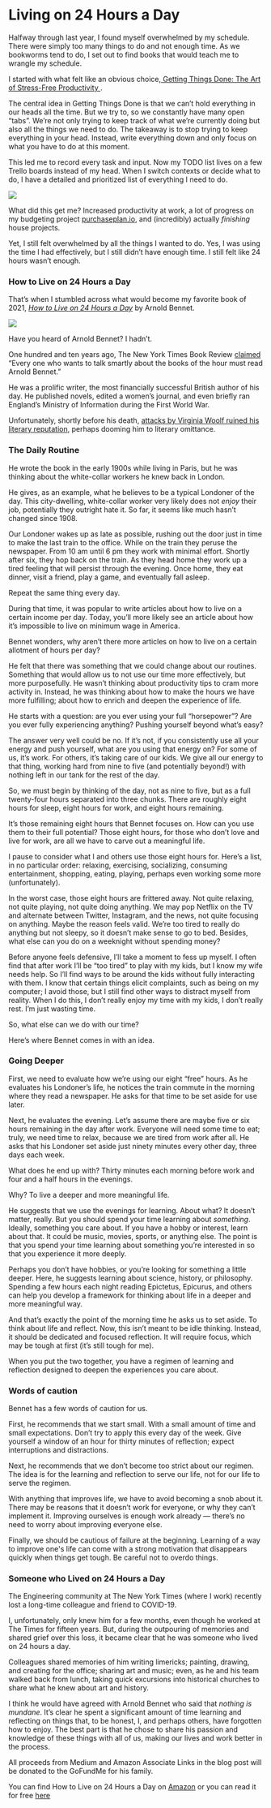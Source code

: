 # Living on 24 Hours a Day

Halfway through last year, I found myself overwhelmed by my schedule. There were simply too many things to do and not enough time. As we bookworms tend to do, I set out to find books that would teach me to wrangle my schedule.

I started with what felt like an obvious choice,[ Getting Things Done: The Art of Stress-Free Productivity ](https://amzn.to/3qXZaXc).

The central idea in Getting Things Done is that we can’t hold everything in our heads all the time. But we try to, so we constantly have many open “tabs”. We’re not only trying to keep track of what we’re currently doing but also all the things we need to do. The takeaway is to stop trying to keep everything in your head. Instead, write everything down and only focus on what you have to do at this moment.

This led me to record every task and input. Now my TODO list lives on a few Trello boards instead of my head. When I switch contexts or decide what to do, I have a detailed and prioritized list of everything I need to do.

![](/image/living_on_24_hours_a_day_trello.png)

What did this get me? Increased productivity at work, a lot of progress on my budgeting project [purchaseplan.io](https://www.purchaseplan.io/), and (incredibly) actually *finishing* house projects.

Yet, I still felt overwhelmed by all the things I wanted to do. Yes, I was using the time I had effectively, but I still didn’t have enough time. I still felt like 24 hours wasn’t enough.

### How to Live on 24 Hours a Day

That’s when I stumbled across what would become my favorite book of 2021, *[How to Live on 24 Hours a Day](https://amzn.to/3pPorTY)* by Arnold Bennet.

![](/image/living_on_24_hours_a_day_bennet.png)

Have you heard of Arnold Bennet? I hadn’t. 

One hundred and ten years ago, The New York Times Book Review [claimed](https://timesmachine.nytimes.com/timesmachine/1911/06/11/104868101.html?pageNumber=10) “Every one who wants to talk smartly about the books of the hour must read Arnold Bennet.”

He was a prolific writer, the most financially successful British author of his day. He published novels, edited a women’s journal, and even briefly ran England’s Ministry of Information during the First World War. 

Unfortunately, shortly before his death, [attacks by Virginia Woolf ruined his literary reputation](https://www.nytimes.com/1997/09/28/books/bookend-who-s-afraid-of-arnold-bennett.html), perhaps dooming him to literary omittance.

### The Daily Routine

He wrote the book in the early 1900s while living in Paris, but he was thinking about the white-collar workers he knew back in London.

He gives, as an example, what he believes to be a typical Londoner of the day. This city-dwelling, white-collar worker very likely does not *enjoy* their job, potentially they outright hate it. So far, it seems like much hasn’t changed since 1908.

Our Londoner wakes up as late as possible, rushing out the door just in time to make the last train to the office. While on the train they peruse the newspaper. From 10 am until 6 pm they work with minimal effort. Shortly after six, they hop back on the train. As they head home they work up a tired feeling that will persist through the evening. Once home, they eat dinner, visit a friend, play a game, and eventually fall asleep. 

Repeat the same thing every day.

During that time, it was popular to write articles about how to live on a certain income per day. Today, you’ll more likely see an article about how it’s impossible to live on minimum wage in America.

Bennet wonders, why aren’t there more articles on how to live on a certain allotment of hours per day?

He felt that there was something that we could change about our routines. Something that would allow us to not use our time more effectively, but more purposefully. He wasn’t thinking about productivity tips to cram more activity in. Instead, he was thinking about how to make the hours we have more fulfilling; about how to enrich and deepen the experience of life.

He starts with a question: are you ever using your full “horsepower”? Are you ever fully experiencing anything? Pushing yourself beyond what’s easy?

The answer very well could be no. If it’s not, if you consistently use all your energy and push yourself, what are you using that energy on? For some of us, it’s work. For others, it’s taking care of our kids. We give all our energy to that thing, working hard from nine to five (and potentially beyond!) with nothing left in our tank for the rest of the day.

So, we must begin by thinking of the day, not as nine to five, but as a full twenty-four hours separated into three chunks. There are roughly eight hours for sleep, eight hours for work, and eight hours remaining.

It’s those remaining eight hours that Bennet focuses on. How can you use them to their full potential? Those eight hours, for those who don’t love and live for work, are all we have to carve out a meaningful life.

I pause to consider what I and others use those eight hours for. Here’s a list, in no particular order: relaxing, exercising, socializing, consuming entertainment, shopping, eating, playing, perhaps even working some more (unfortunately). 

In the worst case, those eight hours are frittered away. Not quite relaxing, not quite playing, not quite doing anything. We may pop Netflix on the TV and alternate between Twitter, Instagram, and the news, not quite focusing on anything. Maybe the reason feels valid. We’re too tired to really do anything but not sleepy, so it doesn’t make sense to go to bed. Besides, what else can you do on a weeknight without spending money?

Before anyone feels defensive, I’ll take a moment to fess up myself. I often find that after work I’ll be “too tired” to play with my kids, but I know my wife needs help. So I’ll find ways to be around the kids without fully interacting with them. I know that certain things elicit complaints, such as being on my computer; I avoid those, but I still find other ways to distract myself from reality. When I do this, I don’t really enjoy my time with my kids, I don’t really rest. I’m just wasting time.

So, what else can we do with our time?

Here’s where Bennet comes in with an idea.

### Going Deeper

First, we need to evaluate how we’re using our eight “free” hours. As he evaluates his Londoner’s life, he notices the train commute in the morning where they read a newspaper. He asks for that time to be set aside for use later. 

Next, he evaluates the evening. Let’s assume there are maybe five or six hours remaining in the day after work. Everyone will need some time to eat; truly, we need time to relax, because we are tired from work after all. He asks that his Londoner set aside just ninety minutes every other day, three days each week.

What does he end up with? Thirty minutes each morning before work and four and a half hours in the evenings.

Why? To live a deeper and more meaningful life.

He suggests that we use the evenings for learning. About what? It doesn’t matter, really. But you should spend your time learning about *something*. Ideally, something you care about. If you have a hobby or interest, learn about that. It could be music, movies, sports, or anything else. The point is that you spend your time learning about something you’re interested in so that you experience it more deeply.

Perhaps you don’t have hobbies, or you’re looking for something a little deeper. Here, he suggests learning about science, history, or philosophy. Spending a few hours each night reading Epictetus, Epicurus, and others can help you develop a framework for thinking about life in a deeper and more meaningful way.

And that’s exactly the point of the morning time he asks us to set aside. To think about life and reflect. Now, this isn’t meant to be idle thinking. Instead, it should be dedicated and focused reflection. It will require focus, which may be tough at first (it’s still tough for me).

When you put the two together, you have a regimen of learning and reflection designed to deepen the experiences you care about.

### Words of caution

Bennet has a few words of caution for us. 

First, he recommends that we start small. With a small amount of time and small expectations. Don’t try to apply this every day of the week. Give yourself a window of an hour for thirty minutes of reflection; expect interruptions and distractions.

Next, he recommends that we don’t become too strict about our regimen. The idea is for the learning and reflection to serve our life, not for our life to serve the regimen.

With anything that improves life, we have to avoid becoming a snob about it. There may be reasons that it doesn’t work for everyone, or why they can’t implement it. Improving ourselves is enough work already — there’s no need to worry about improving everyone else.

Finally, we should be cautious of failure at the beginning. Learning of a way to improve one's life can come with a strong motivation that disappears quickly when things get tough. Be careful not to overdo things.

### Someone who Lived on 24 Hours a Day

The Engineering community at The New York Times (where I work) recently lost a long-time colleague and friend to COVID-19.

I, unfortunately, only knew him for a few months, even though he worked at The Times for fifteen years. But, during the outpouring of memories and shared grief over this loss, it became clear that he was someone who lived on 24 hours a day.

Colleagues shared memories of him writing limericks; painting, drawing, and creating for the office; sharing art and music; even, as he and his team walked back from lunch, taking quick excursions into historical churches to share what he knew about art and history. 

I think he would have agreed with Arnold Bennet who said that *nothing is mundane*. It’s clear he spent a significant amount of time learning and reflecting on things that, to be honest, I, and perhaps others, have forgotten how to enjoy. The best part is that he chose to share his passion and knowledge of these things with all of us, making our lives and work better in the process.

All proceeds from Medium and Amazon Associate Links in the blog post will be donated to the GoFundMe for his family.

You can find How to Live on 24 Hours a Day on [Amazon](https://amzn.to/3pPorTY) or you can read it for free [here](https://www.gutenberg.org/files/2274/2274-h/2274-h.htm)
